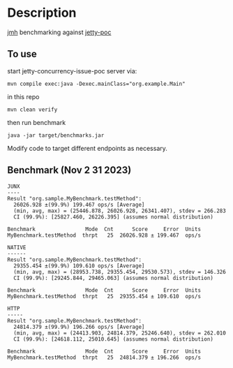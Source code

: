 # Description

[jmh](https://github.com/openjdk/jmh) benchmarking against [jetty-poc](https://github.com/kevink-sq/jetty-concurrency-issue-poc)

## To use

start jetty-concurrency-issue-poc server via:

```
mvn compile exec:java -Dexec.mainClass="org.example.Main"
```

in this repo

```
mvn clean verify
```

then run benchmark

```
java -jar target/benchmarks.jar

```

Modify code to target different endpoints as necessary.

## Benchmark (Nov 2 31 2023)

```
JUNX
----
Result "org.sample.MyBenchmark.testMethod":
  26026.928 ±(99.9%) 199.467 ops/s [Average]
  (min, avg, max) = (25446.878, 26026.928, 26341.407), stdev = 266.283
  CI (99.9%): [25827.460, 26226.395] (assumes normal distribution)

Benchmark                Mode  Cnt      Score     Error  Units
MyBenchmark.testMethod  thrpt   25  26026.928 ± 199.467  ops/s

NATIVE
------
Result "org.sample.MyBenchmark.testMethod":
  29355.454 ±(99.9%) 109.610 ops/s [Average]
  (min, avg, max) = (28953.738, 29355.454, 29530.573), stdev = 146.326
  CI (99.9%): [29245.844, 29465.063] (assumes normal distribution)

Benchmark                Mode  Cnt      Score     Error  Units
MyBenchmark.testMethod  thrpt   25  29355.454 ± 109.610  ops/s

HTTP
-----
Result "org.sample.MyBenchmark.testMethod":
  24814.379 ±(99.9%) 196.266 ops/s [Average]
  (min, avg, max) = (24413.903, 24814.379, 25246.640), stdev = 262.010
  CI (99.9%): [24618.112, 25010.645] (assumes normal distribution)

Benchmark                Mode  Cnt      Score     Error  Units
MyBenchmark.testMethod  thrpt   25  24814.379 ± 196.266  ops/s
```

